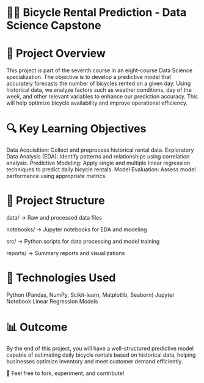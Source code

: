 # 🚴‍♂️ Bicycle Rental Prediction - Data Science Capstone


# 📌 Project Overview
This project is part of the seventh course in an eight-course Data Science specialization. The objective is to develop a predictive model that accurately forecasts the number of bicycles rented on a given day. Using historical data, we analyze factors such as weather conditions, day of the week, and other relevant variables to enhance our prediction accuracy. This will help optimize bicycle availability and improve operational efficiency.

# 🔍 Key Learning Objectives
Data Acquisition: Collect and preprocess historical rental data.
Exploratory Data Analysis (EDA): Identify patterns and relationships using correlation analysis.
Predictive Modeling: Apply single and multiple linear regression techniques to predict daily bicycle rentals.
Model Evaluation: Assess model performance using appropriate metrics.
# 📂 Project Structure
data/ → Raw and processed data files

notebooks/ → Jupyter notebooks for EDA and modeling

src/ → Python scripts for data processing and model training

reports/ → Summary reports and visualizations

# 🚀 Technologies Used
Python (Pandas, NumPy, Scikit-learn, Matplotlib, Seaborn)
Jupyter Notebook
Linear Regression Models
# 📊 Outcome
By the end of this project, you will have a well-structured predictive model capable of estimating daily bicycle rentals based on historical data, helping businesses optimize inventory and meet customer demand efficiently.

🔗 Feel free to fork, experiment, and contribute!
